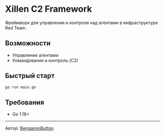 # Xillen C2 Framework

Фреймворк для управления и контроля над агентами в инфраструктуре Red Team.

## Возможности
- Управление агентами
- Командование и контроль (C2)

## Быстрый старт
```bash
go run main.go
```

## Требования
- Go 1.18+

---

Автор: [BengaminButton](https://github.com/BengaminButton)
